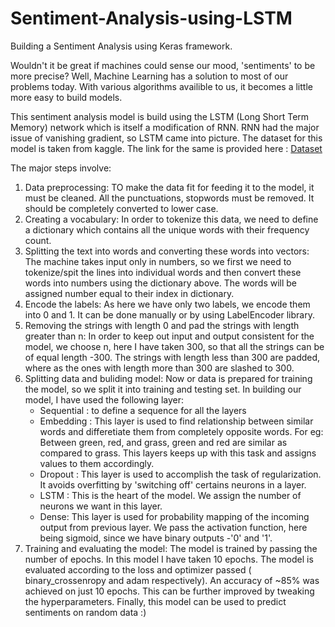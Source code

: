 # Sentiment-Analysis-using-LSTM
Building a Sentiment Analysis using Keras framework.

Wouldn't it be great if machines could sense our mood, 'sentiments' to be more precise?
Well, Machine Learning has a solution to most of our problems today. With various algorithms availible to us, it becomes a little more easy to build models.

This sentiment analysis model is build using the LSTM (Long Short Term Memory) network which is itself a modification of RNN. RNN had the major issue of vanishing gradient, so LSTM came into picture. The dataset for this model is taken from kaggle. The link for the same is provided here : [Dataset](https://www.kaggle.com/ashukr/sentiment-analysis-using-lstm/data)

The major steps involve:
1. Data preprocessing: TO make the data fit for feeding it to the model, it must be cleaned. All the punctuations, stopwords must be removed. It should be completely converted to lower case.
2. Creating a vocabulary: In order to tokenize this data, we need to define a dictionary which contains all the unique words with their frequency count. 
3. Splitting the text into words and converting these words into vectors: The machine takes input only in numbers, so we first we need to tokenize/spit the lines into individual words and then convert these words into numbers using the dictionary above. The words will be assigned number equal to their index in dictionary.
4. Encode the labels: As here we have only two labels, we encode them into 0 and 1. It can be done manually or by using LabelEncoder library.
5. Removing the strings with length 0 and pad the strings with length greater than n: In order to keep out input and output consistent for the model, we choose n, here I have taken 300, so that all the strings can be of equal length -300. The strings with length less than 300 are padded, where as the ones with length more than 300 are slashed to 300.
6. Splitting data and buliding model: Now or data is prepared for training the model, so we split it into training and testing set. In building our model, I have used the following layer:
      - Sequential : to define a sequence for all the layers
      - Embedding : This layer is used to find relationship between similar words and differetiate them from completely opposite words. For eg: Between green, red, and grass,                      green and red are similar as compared to grass. This layers keeps up with this task and assigns values to them accordingly.
      - Dropout : This layer is used to accomplish the task of regularization. It avoids overfitting by 'switching off' certains neurons in a layer.
      - LSTM : This is the heart of the model. We assign the number of neurons we want in this layer.
      - Dense: This layer is used for probability mapping of the incoming output from previous layer. We pass the activation function, here being sigmoid, since we have binary                 outputs -'0' and '1'.
7. Training and evaluating the model: The model is trained by passing the number of epochs. In this model I have taken 10 epochs. The model is evaluated according to the loss and optimizer passed ( binary_crossenropy and adam respectively). An accuracy of ~85% was achieved on just 10 epochs. This can be further improved by tweaking the hyperparameters.
Finally, this model can be used to predict sentiments on random data :)
